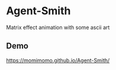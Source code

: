 # Agent-Smith
Matrix effect animation with some ascii art

## Demo
https://momimomo.github.io/Agent-Smith/